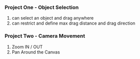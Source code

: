 
### Project One - Object Selection
1. can select an object and drag anywhere
2. can restrict and define max drag distance and drag direction

### Project Two - Camera Movement
1. Zoom IN / OUT
2. Pan Around the Canvas

